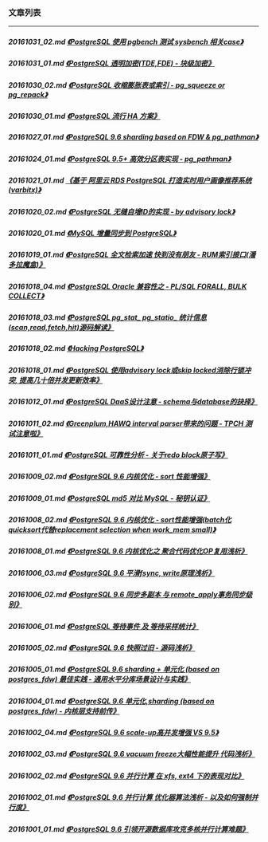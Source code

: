 ### 文章列表  
----  
##### 20161031_02.md   [《PostgreSQL 使用 pgbench 测试 sysbench 相关case》](20161031_02.md)  
##### 20161031_01.md   [《PostgreSQL 透明加密(TDE,FDE) - 块级加密》](20161031_01.md)  
##### 20161030_02.md   [《PostgreSQL 收缩膨胀表或索引 - pg_squeeze or pg_repack》](20161030_02.md)  
##### 20161030_01.md   [《PostgreSQL 流行 HA 方案》](20161030_01.md)  
##### 20161027_01.md   [《PostgreSQL 9.6 sharding based on FDW & pg_pathman》](20161027_01.md)  
##### 20161024_01.md   [《PostgreSQL 9.5+ 高效分区表实现 - pg_pathman》](20161024_01.md)  
##### 20161021_01.md   [《基于 阿里云 RDS PostgreSQL 打造实时用户画像推荐系统(varbitx)》](20161021_01.md)  
##### 20161020_02.md   [《PostgreSQL 无缝自增ID的实现 - by advisory lock》](20161020_02.md)  
##### 20161020_01.md   [《MySQL 增量同步到 PostgreSQL》](20161020_01.md)  
##### 20161019_01.md   [《PostgreSQL 全文检索加速 快到没有朋友 - RUM索引接口(潘多拉魔盒)》](20161019_01.md)  
##### 20161018_04.md   [《PostgreSQL Oracle 兼容性之 - PL/SQL FORALL, BULK COLLECT》](20161018_04.md)  
##### 20161018_03.md   [《PostgreSQL pg_stat_ pg_statio_ 统计信息(scan,read,fetch,hit)源码解读》](20161018_03.md)  
##### 20161018_02.md   [《Hacking PostgreSQL》](20161018_02.md)  
##### 20161018_01.md   [《PostgreSQL 使用advisory lock或skip locked消除行锁冲突, 提高几十倍并发更新效率》](20161018_01.md)  
##### 20161012_01.md   [《PostgreSQL DaaS设计注意 - schema与database的抉择》](20161012_01.md)  
##### 20161011_02.md   [《Greenplum,HAWQ interval parser带来的问题 - TPCH 测试注意啦》](20161011_02.md)  
##### 20161011_01.md   [《PostgreSQL 可靠性分析 - 关于redo block原子写》](20161011_01.md)  
##### 20161009_02.md   [《PostgreSQL 9.6 内核优化 - sort 性能增强》](20161009_02.md)  
##### 20161009_01.md   [《PostgreSQL md5 对比 MySQL - 秘钥认证》](20161009_01.md)  
##### 20161008_02.md   [《PostgreSQL 9.6 内核优化 - sort性能增强(batch化quicksort代替replacement selection when work_mem small)》](20161008_02.md)  
##### 20161008_01.md   [《PostgreSQL 9.6 内核优化之 聚合代码优化OP复用浅析》](20161008_01.md)  
##### 20161006_03.md   [《PostgreSQL 9.6 平滑fsync, write原理浅析》](20161006_03.md)  
##### 20161006_02.md   [《PostgreSQL 9.6 同步多副本 与 remote_apply事务同步级别》](20161006_02.md)  
##### 20161006_01.md   [《PostgreSQL 等待事件 及 等待采样统计》](20161006_01.md)  
##### 20161005_02.md   [《PostgreSQL 9.6 快照过旧 - 源码浅析》](20161005_02.md)  
##### 20161005_01.md   [《PostgreSQL 9.6 sharding + 单元化 (based on postgres_fdw) 最佳实践 - 通用水平分库场景设计与实践》](20161005_01.md)  
##### 20161004_01.md   [《PostgreSQL 9.6 单元化,sharding (based on postgres_fdw) - 内核层支持前传》](20161004_01.md)  
##### 20161002_04.md   [《PostgreSQL 9.6 scale-up高并发增强 VS 9.5》](20161002_04.md)  
##### 20161002_03.md   [《PostgreSQL 9.6 vacuum freeze大幅性能提升 代码浅析》](20161002_03.md)  
##### 20161002_02.md   [《PostgreSQL 9.6 并行计算 在 xfs, ext4 下的表现对比》](20161002_02.md)  
##### 20161002_01.md   [《PostgreSQL 9.6 并行计算 优化器算法浅析 - 以及如何强制并行度》](20161002_01.md)  
##### 20161001_01.md   [《PostgreSQL 9.6 引领开源数据库攻克多核并行计算难题》](20161001_01.md)  
